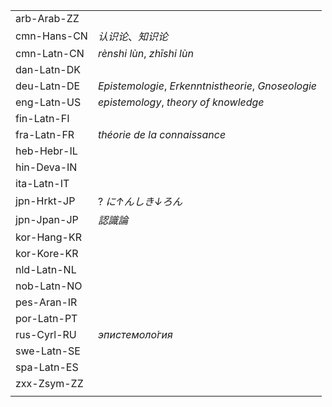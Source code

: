 | | |
|-|-|
| arb-Arab-ZZ |  |
| cmn-Hans-CN | _认识论_、_知识论_ |
| cmn-Latn-CN | _rènshi lùn_, _zhīshi lùn_ |
| dan-Latn-DK |  |
| deu-Latn-DE | _Epistemologie_, _Erkenntnistheorie_, _Gnoseologie_ |
| eng-Latn-US | _epistemology_, _theory of knowledge_ |
| fin-Latn-FI |  |
| fra-Latn-FR | _théorie de la connaissance_ |
| heb-Hebr-IL |  |
| hin-Deva-IN |  |
| ita-Latn-IT |  |
| jpn-Hrkt-JP | ? _に↑んしき↓ろん_ |
| jpn-Jpan-JP | _認識論_ |
| kor-Hang-KR |  |
| kor-Kore-KR |  |
| nld-Latn-NL |  |
| nob-Latn-NO |  |
| pes-Aran-IR |  |
| por-Latn-PT |  |
| rus-Cyrl-RU | _эпистемоло́гия_ |
| swe-Latn-SE |  |
| spa-Latn-ES |  |
| zxx-Zsym-ZZ |  |
|  |  |
